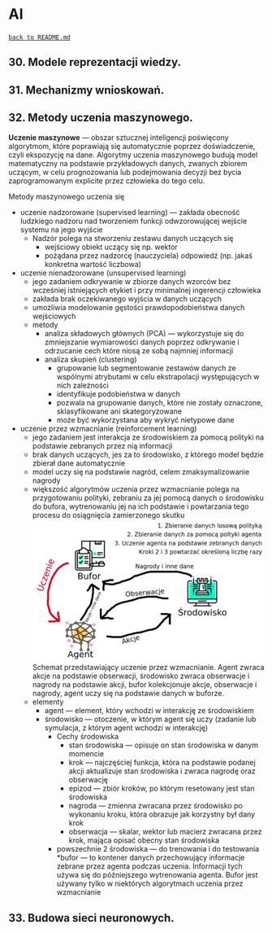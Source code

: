 # AI
[`back to README.md`](../README.md)
## 30. Modele reprezentacji wiedzy.
## 31. Mechanizmy wnioskowań.
## 32. Metody uczenia maszynowego.

**Uczenie maszynowe** —  obszar sztucznej inteligencji poświęcony algorytmom, które poprawiają się automatycznie poprzez doświadczenie, czyli ekspozycję na dane. Algorytmy uczenia maszynowego budują model matematyczny na podstawie przykładowych danych, zwanych zbiorem uczącym, w celu prognozowania lub podejmowania decyzji bez bycia zaprogramowanym explicite przez człowieka do tego celu.

Metody maszynowego uczenia się

* uczenie nadzorowane (supervised learning) — zakłada obecność ludzkiego nadzoru nad tworzeniem funkcji odwzorowującej wejście systemu na jego wyjście
  * Nadzór polega na stworzeniu zestawu danych uczących się
    * wejściowy obiekt uczący się np. wektor
    * pożądana przez nadzorcę (nauczyciela) odpowiedź (np. jakaś konkretna wartość liczbowa)
* uczenie nienadzorowane (unsupervised learning)
  * jego zadaniem odkrywanie w zbiorze danych wzorców bez wcześniej istniejących etykiet i przy minimalnej ingerencji człowieka
  * zakłada brak oczekiwanego wyjścia w danych uczących
  * umożliwia modelowanie gęstości prawdopodobieństwa danych wejściowych
  * metody
    * analiza składowych głównych (PCA) — wykorzystuje się do zmniejszanie wymiarowości danych poprzez odkrywanie i odrzucanie cech które niosą ze sobą najmniej informacji
    * analiza skupień (clustering) 
      * grupowanie lub segmentowanie zestawów danych ze wspólnymi atrybutami w celu ekstrapolacji występujących w nich zależności
      * identyfikuje podobieństwa w danych
      * pozwala na grupowanie danych, które nie zostały oznaczone, sklasyfikowane ani skategoryzowane
      * może być wykorzystana aby wykryć nietypowe dane
* uczenie przez wzmacnianie (reinforcement learning)
  * jego zadaniem jest interakcja ze środowiskiem za pomocą polityki na podstawie zebranych przez nią informacji
  * brak danych uczących, jes za to środowisko, z którego model będzie zbierał dane automatycznie
  * model uczy się na podstawie nagród, celem zmaksymalizowanie nagrody
  * większość algorytmów uczenia przez wzmacnianie polega na przygotowaniu polityki, zebraniu za jej pomocą danych o środowisku do bufora, wytrenowaniu jej na ich podstawie i powtarzania tego procesu do osiągnięcia zamierzonego skutku
  ![uczenie przez wzmacnianie](/src/img/ai/reinf_learning.png)
  Schemat przedstawiający uczenie przez wzmacnianie. Agent zwraca akcje na podstawie obserwacji, środowisko zwraca obserwacje i nagrody na podstawie akcji, bufor kolekcjonuje akcje, obserwacje i nagrody, agent uczy się na podstawie danych w buforze.
  * elementy
    * agent —  element, który wchodzi w interakcję ze środowiskiem
    * środowisko — otoczenie, w którym agent się uczy (zadanie lub symulacja, z którym agent wchodzi w interakcję)
      * Cechy środowiska
        * stan środowiska — opisuje on stan środowiska w danym momencie
        * krok — najczęściej funkcja, która na podstawie podanej akcji aktualizuje stan środowiska i zwraca nagrodę oraz obserwację
        * epizod — zbiór kroków, po którym resetowany jest stan środowiska
        * nagroda — zmienna zwracana przez środowisko po wykonaniu kroku, która obrazuje jak korzystny był dany krok
        * obserwacja —  skalar, wektor lub macierz zwracana przez krok, mająca opisać obecny stan środowiska
      * powszechnie 2 środowiska — do trenowania i do testowania
    *bufor — to kontener danych przechowujący informacje zebrane przez agenta podczas uczenia. Informacji tych używa się do późniejszego wytrenowania agenta. Bufor jest używany tylko w niektórych algorytmach uczenia przez wzmacnianie
## 33. Budowa sieci neuronowych. 
